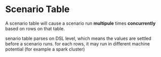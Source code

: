 # Scenario Table

A scenario table will cause a scenario run **multipule** times **concurrently** based on rows on that table.

senario table parses on DSL level, which means the values are settled before a scenario runs. for each rows, it may run in different machine potential (for example a spark cluster)
